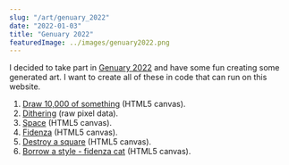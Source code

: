 ```yaml
---
slug: "/art/genuary_2022"
date: "2022-01-03"
title: "Genuary 2022"
featuredImage: ../images/genuary2022.png
---
```


I decided to take part in [Genuary 2022](http://genuary.art/) and have some fun creating some generated art. I want to create all of these in code that can run on this website.

1. [Draw 10,000 of something](/art/genuary_2022/1) (HTML5 canvas).
2. [Dithering](/art/genuary_2022/2) (raw pixel data).
3. [Space](/art/genuary_2022/3) (HTML5 canvas).
4. [Fidenza](/art/genuary_2022/4) (HTML5 canvas).
5. [Destroy a square](/art/genuary_2022/5) (HTML5 canvas).
6. [Borrow a style - fidenza cat](/art/genuary_2022/6) (HTML5 canvas).